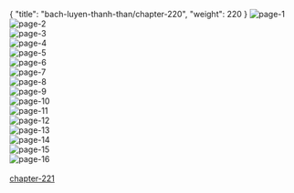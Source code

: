 { "title": "bach-luyen-thanh-than/chapter-220", "weight": 220 }
<img src="bach-luyen-thanh-than_0220_01-35985afe4cac4c35f496eb688c8de080.webp" alt="page-1" origin="http://1.bp.blogspot.com/-QX2qu_m6rhQ/Wta7LTfr9-I/AAAAAAAAAFE/Q0NQ-5Pw6wA3rWg7nE02-byQyG0MagSSwCLcBGAs/s1600/1.jpg?imgmax=0"><br/>
<img src="bach-luyen-thanh-than_0220_02-a71fa91ce0bdc6044f1d4fcb63ddc751.webp" alt="page-2" origin="http://1.bp.blogspot.com/-KH86ralQQkc/Wta7OelQKvI/AAAAAAAAAFk/T6fltEfgrKgIs3ZnBedLdVJweGEZ5487ACLcBGAs/s1600/2.jpg?imgmax=0"><br/>
<img src="bach-luyen-thanh-than_0220_03-4e5776a95e1c44aeae8c3356cd94916b.webp" alt="page-3" origin="http://1.bp.blogspot.com/-GWmW6Ytq_eI/Wta7O5WeqNI/AAAAAAAAAFo/_FM-gkJoKOkH5TGYO2SCDl3e4mlE59y4wCLcBGAs/s1600/4.jpg?imgmax=0"><br/>
<img src="bach-luyen-thanh-than_0220_04-3e56c68c60b937e9bfa3eff63d72f973.webp" alt="page-4" origin="http://1.bp.blogspot.com/-V3G53XuxWm0/Wta7PIdpbHI/AAAAAAAAAFs/IGDfxjE8jOUdiopmrIGyAX_I3-HvYHCnACLcBGAs/s1600/5.jpg?imgmax=0"><br/>
<img src="bach-luyen-thanh-than_0220_05-4066ddb5b0a4f8dd5c77335deef69e5d.webp" alt="page-5" origin="http://1.bp.blogspot.com/-yZn7Pz9bQY0/Wta7Pe2GY-I/AAAAAAAAAFw/vYxDV9ysCIMtWTS6_kEfbJBVK4xTlAuwACLcBGAs/s1600/6.jpg?imgmax=0"><br/>
<img src="bach-luyen-thanh-than_0220_06-ff70569c4684f377b1c07915afa099df.webp" alt="page-6" origin="http://1.bp.blogspot.com/-YfTwOSp0Nsc/Wta7PneVDbI/AAAAAAAAAF0/__QJFky30xIi8mR5vCXLj0BLntDuzAAqwCLcBGAs/s1600/7.jpg?imgmax=0"><br/>
<img src="bach-luyen-thanh-than_0220_07-63e55f45c2765529b154ce3c2a05dc05.webp" alt="page-7" origin="http://1.bp.blogspot.com/-GnE8yn3gxok/Wta7P0eQsUI/AAAAAAAAAF4/biItg458p6UMtbZevCvXwu4o2f2sA6YugCLcBGAs/s1600/8.jpg?imgmax=0"><br/>
<img src="bach-luyen-thanh-than_0220_08-42303ed09de46d5e8a1eca26c2c99466.webp" alt="page-8" origin="http://1.bp.blogspot.com/-17Noub0cMuw/Wta7QTpx8nI/AAAAAAAAAF8/62-38h0XpMQUhbxmYtxGomP2AFLtZamxgCLcBGAs/s1600/9.jpg?imgmax=0"><br/>
<img src="bach-luyen-thanh-than_0220_09-f11f7ad6ff2d9b99ba07fef1fda3d504.webp" alt="page-9" origin="http://1.bp.blogspot.com/-R7TTPFkfIoo/Wta7LdwcVcI/AAAAAAAAAFI/znu_cXeP3q0GoiIRmhmeKEiKHPpz75QrACLcBGAs/s1600/10.jpg?imgmax=0"><br/>
<img src="bach-luyen-thanh-than_0220_10-f514144286d4861eb0fc40d65292712c.webp" alt="page-10" origin="http://1.bp.blogspot.com/-dZhtkCeDGss/Wta7LU4PqVI/AAAAAAAAAFA/ND43CF3OjgodQlLpHX3VkHyjlNWVP543QCLcBGAs/s1600/11.jpg?imgmax=0"><br/>
<img src="bach-luyen-thanh-than_0220_11-29f47f5190216f0e5cfdd539fc3ac4e4.webp" alt="page-11" origin="http://1.bp.blogspot.com/-9i7EGJ9JyNQ/Wta7Ma2ap6I/AAAAAAAAAFM/kfXNdEKX51YfhU1WImY1-ZgM8JDA28pvACLcBGAs/s1600/12.jpg?imgmax=0"><br/>
<img src="bach-luyen-thanh-than_0220_12-374fca055543c8bcc56b3566bcd1b886.webp" alt="page-12" origin="http://1.bp.blogspot.com/-ibkDDQvjxbk/Wta7M_t9v6I/AAAAAAAAAFQ/pQ4biP29JDURp9BLeH2sxm2IKRVgUoxiQCLcBGAs/s1600/13.jpg?imgmax=0"><br/>
<img src="bach-luyen-thanh-than_0220_13-5b36cd09f139529b184e349097ca8f08.webp" alt="page-13" origin="http://1.bp.blogspot.com/-M9aMxykow_U/Wta7NGXvwoI/AAAAAAAAAFU/JTCzK8IjL8IbVitdm5JgJHh_Uqs5UEskgCLcBGAs/s1600/14.jpg?imgmax=0"><br/>
<img src="bach-luyen-thanh-than_0220_14-c742b805c28206f308e1078967285181.webp" alt="page-14" origin="http://1.bp.blogspot.com/-ylSC5aSjJ5k/Wta7NWBGjYI/AAAAAAAAAFY/00X3ffWyDsg_tIWF88cqEcTIA_mAC9cGACLcBGAs/s1600/15.jpg?imgmax=0"><br/>
<img src="bach-luyen-thanh-than_0220_15-b5d5db8607a9b5cd530501c7cb624ab0.webp" alt="page-15" origin="http://1.bp.blogspot.com/-zqNfqlD7H-0/Wta7N52r3JI/AAAAAAAAAFc/t6kbhENgzDYPpYTLcQhNWja7yZDHHnppACLcBGAs/s1600/16.jpg?imgmax=0"><br/>
<img src="bach-luyen-thanh-than_0220_16-f2f16c37834a56f30573fbc6ddd1f97d.webp" alt="page-16" origin="http://1.bp.blogspot.com/-YaOEyyF0jCs/Wta7OJzIcVI/AAAAAAAAAFg/WW8I8ZSnK6ozhDc1hHyFq0KErgPUCfk4QCLcBGAs/s1600/17.jpg?imgmax=0"><br/>
<br/><a class="nextchap" href="/bach-luyen-thanh-than/chapter-221">chapter-221</a>
